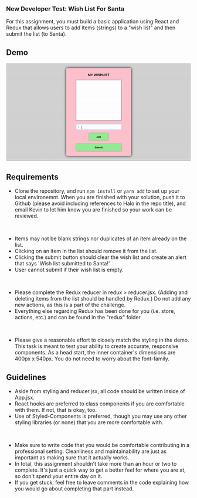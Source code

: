 ### New Developer Test: Wish List For Santa

For this assignment, you must build a basic application using React and Redux that allows users to add items (strings) to a "wish list" and then submit the list (to Santa).

## Demo
![](src/assets/demo.gif)

## Requirements
  * Clone the repository, and run `npm install` or  `yarn add` to set up your local environemnt.  When you are finished with your solution, push it to Github (please avoid including references to Halo in the repo title), and email Kevin to let him know you are finished so your work can be reviewed.

  <br/>

  * Items may not be blank strings nor duplicates of an item already on the list.
  * Clicking on an item in the list should remove it from the list.
  * Clicking the submit button should clear the wish list and create an alert that says 'Wish list submitted to Santa!'
  * User cannot submit if their wish list is empty.

  <br/>  

  * Please complete the Redux reducer in redux > reducer.jsx.  (Adding and deleting items from the list should be handled by Redux.)  Do not add any new actions, as this is a part of the challenge.
  * Everything else regarding Redux has been done for you (i.e. store, actions, etc.) and can be found in the "redux" folder

  <br/>

  * Please give a reasonable effort to closely match the styling in the demo.  This task is meant to test your ability to create accurate, responsive components.  As a head start, the inner container's dimensions are 400px x 540px.  You do not need to worry about the font-family.


## Guidelines
  * Aside from styling and reducer.jsx, all code should be written inside of App.jsx.
  * React hooks are preferred to class components if you are comfortable with them.  If not, that is okay, too.
  * Use of Styled-Components is preferred, though you may use any other styling libraries (or none) that you are more comfortable with.

  <br/>

  * Make sure to write code that you would be comfortable contributing in a professional setting.  Cleanliness and maintainability are just as important as making sure that it actually works.
  * In total, this assignment shouldn't take more than an hour or two to complete.  It's just a quick way to get a better feel for where you are at, so don't spend your entire day on it.
  * If you get stuck, feel free to leave comments in the code explaining how you would go about completing that part instead.
